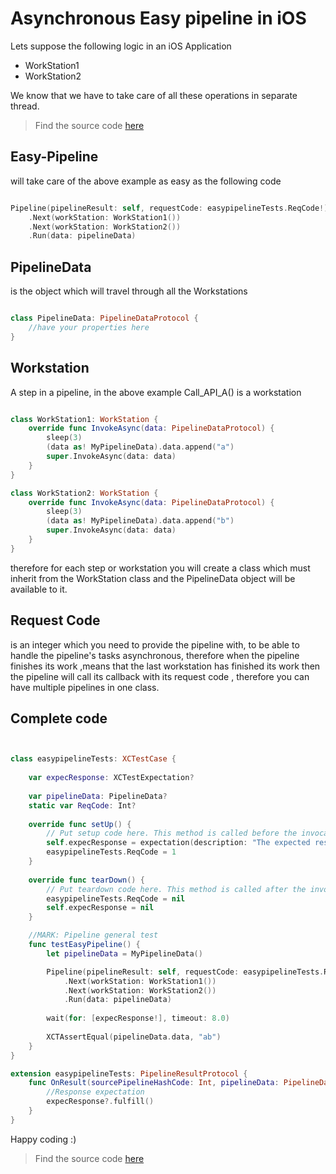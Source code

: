 # Asynchronous Easy pipeline in iOS

Lets suppose the following logic in an iOS Application  

- WorkStation1
- WorkStation2

We know that we have to take care of all these operations in separate thread. 

>Find the source code [here](https://github.com/alicommit-malp/Easy-Pipeline-IOS)


## Easy-Pipeline 
will take care of the above example as easy as the following code

```swift

Pipeline(pipelineResult: self, requestCode: easypipelineTests.ReqCode!)
    .Next(workStation: WorkStation1())
    .Next(workStation: WorkStation2())
    .Run(data: pipelineData)


```

## PipelineData 
is the object which will travel through all the Workstations 


```swift

class PipelineData: PipelineDataProtocol {
    //have your properties here
}

```

## Workstation 
A step in a pipeline, in the above example Call_API_A() is a workstation 


```swift

class WorkStation1: WorkStation {
    override func InvokeAsync(data: PipelineDataProtocol) {
        sleep(3)
        (data as! MyPipelineData).data.append("a")
        super.InvokeAsync(data: data)
    }
}

class WorkStation2: WorkStation {
    override func InvokeAsync(data: PipelineDataProtocol) {
        sleep(3)
        (data as! MyPipelineData).data.append("b")
        super.InvokeAsync(data: data)
    }
}

```

therefore for each step or workstation you will create a class which must inherit from the WorkStation class and the PipelineData object will be available to it.

## Request Code
is an integer which you need to provide the pipeline with, to be able to handle the pipeline's tasks asynchronous, therefore when the pipeline finishes its work ,means that the last workstation has finished its work then the pipeline will call its callback with its request code , therefore you can have multiple pipelines in one class. 


## Complete code 

```swift


class easypipelineTests: XCTestCase {
    
    var expecResponse: XCTestExpectation?
   
    var pipelineData: PipelineData?
    static var ReqCode: Int?
    
    override func setUp() {
        // Put setup code here. This method is called before the invocation of each test method in the class.
        self.expecResponse = expectation(description: "The expected response is 'ab' by data")
        easypipelineTests.ReqCode = 1
    }
    
    override func tearDown() {
        // Put teardown code here. This method is called after the invocation of each test method in the class.
        easypipelineTests.ReqCode = nil
        self.expecResponse = nil
    }

    //MARK: Pipeline general test
    func testEasyPipeline() {        
        let pipelineData = MyPipelineData()

        Pipeline(pipelineResult: self, requestCode: easypipelineTests.ReqCode!)
            .Next(workStation: WorkStation1())
            .Next(workStation: WorkStation2())
            .Run(data: pipelineData)
        
        wait(for: [expecResponse!], timeout: 8.0)
        
        XCTAssertEqual(pipelineData.data, "ab")
    }
}

extension easypipelineTests: PipelineResultProtocol {
    func OnResult(sourcePipelineHashCode: Int, pipelineData: PipelineDataProtocol) {
        //Response expectation
        expecResponse?.fulfill()
    }
}


```

Happy coding :)


>Find the source code [here](https://github.com/alicommit-malp/Easy-Pipeline-IOS)
